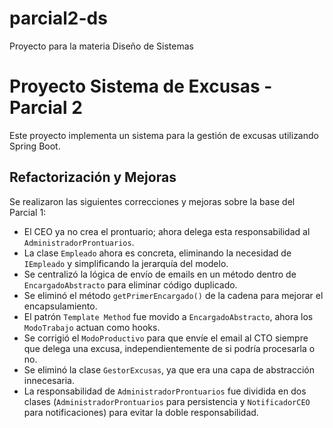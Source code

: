 # parcial2-ds
Proyecto para la materia Diseño de Sistemas

# Proyecto Sistema de Excusas - Parcial 2

Este proyecto implementa un sistema para la gestión de excusas utilizando Spring Boot.

## Refactorización y Mejoras

Se realizaron las siguientes correcciones y mejoras sobre la base del Parcial 1:

* El CEO ya no crea el prontuario; ahora delega esta responsabilidad al `AdministradorProntuarios`.
* La clase `Empleado` ahora es concreta, eliminando la necesidad de `IEmpleado` y simplificando la jerarquía del modelo.
* Se centralizó la lógica de envío de emails en un método dentro de `EncargadoAbstracto` para eliminar código duplicado.
* Se eliminó el método `getPrimerEncargado()` de la cadena para mejorar el encapsulamiento.
* El patrón `Template Method` fue movido a `EncargadoAbstracto`, ahora los `ModoTrabajo` actuan como hooks.
* Se corrigió el `ModoProductivo` para que envíe el email al CTO siempre que delega una excusa, independientemente de si podría procesarla o no.
* Se eliminó la clase `GestorExcusas`, ya que era una capa de abstracción innecesaria.
* La responsabilidad de `AdministradorProntuarios` fue dividida en dos clases (`AdministradorProntuarios` para persistencia y `NotificadorCEO` para notificaciones) para evitar la doble responsabilidad.